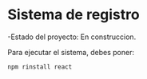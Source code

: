 <h1>Sistema de registro</h1>

-Estado del proyecto: En construccion.

Para ejecutar el sistema, debes poner:

```npm rinstall react```
